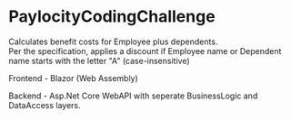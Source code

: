 # PaylocityCodingChallenge

Calculates benefit costs for Employee plus dependents.  
Per the specification, applies a discount if Employee name or Dependent name starts with the letter "A" (case-insensitive)

Frontend - Blazor (Web Assembly)

Backend - Asp.Net Core WebAPI with seperate BusinessLogic and DataAccess layers.

